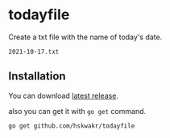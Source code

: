 # todayfile
Create a txt file with the name of today's date.
```
2021-10-17.txt
```

## Installation
You can download [latest release](https://github.com/hskwakr/todayfile/releases "Releases · hskwakr/todayfile · GitHub").  

also you can get it with `go get` command.
```sh
go get github.com/hskwakr/todayfile
```

